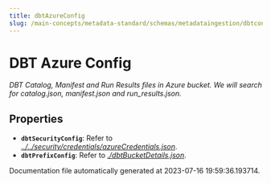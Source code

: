 ```yaml
---
title: dbtAzureConfig
slug: /main-concepts/metadata-standard/schemas/metadataingestion/dbtconfig/dbtazureconfig
---
```


# DBT Azure Config

*DBT Catalog, Manifest and Run Results files in Azure bucket. We will search for catalog.json, manifest.json and run_results.json.*

## Properties

- **`dbtSecurityConfig`**: Refer to *[../../security/credentials/azureCredentials.json](#/../security/credentials/azureCredentials.json)*.
- **`dbtPrefixConfig`**: Refer to *[./dbtBucketDetails.json](#dbtBucketDetails.json)*.


Documentation file automatically generated at 2023-07-16 19:59:36.193714.
